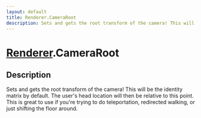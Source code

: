 ```yaml
---
layout: default
title: Renderer.CameraRoot
description: Sets and gets the root transform of the camera! This will be the identity matrix by default. The user's head  location will then be relative to this point. This is great to use if you're trying to do teleportation, redirected walking, or just shifting the floor around.
---
```

# [Renderer]({{site.url}}/Pages/Reference/Renderer.html).CameraRoot

## Description
Sets and gets the root transform of the camera! This
will be the identity matrix by default. The user's head  location
will then be relative to this point. This is great to use if
you're trying to do teleportation, redirected walking, or just
shifting the floor around.

